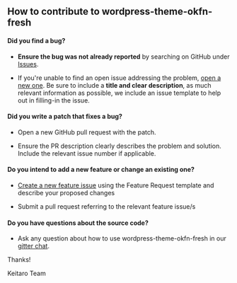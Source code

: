 ## How to contribute to wordpress-theme-okfn-fresh

#### **Did you find a bug?**

* **Ensure the bug was not already reported** by searching on GitHub under [Issues](https://github.com/keitaroinc/wordpress-theme-okfn-fresh/issues).

* If you're unable to find an open issue addressing the problem, [open a new one](https://github.com/keitaroinc/wordpress-theme-okfn-fresh/issues/new). Be sure to include a **title and clear description**, as much relevant information as possible, we include an issue template to help out in filling-in the issue.

#### **Did you write a patch that fixes a bug?**

* Open a new GitHub pull request with the patch.

* Ensure the PR description clearly describes the problem and solution. Include the relevant issue number if applicable.

#### **Do you intend to add a new feature or change an existing one?**

* [Create a new feature issue](https://github.com/keitaroinc/wordpress-theme-okfn-fresh/issues/new) using the Feature Request template and describe your proposed changes

* Submit a pull request referring to the relevant feature issue/s

#### **Do you have questions about the source code?**

* Ask any question about how to use wordpress-theme-okfn-fresh in our [gitter chat](https://gitter.im/keitaroinc/ckan).

Thanks!

Keitaro Team
